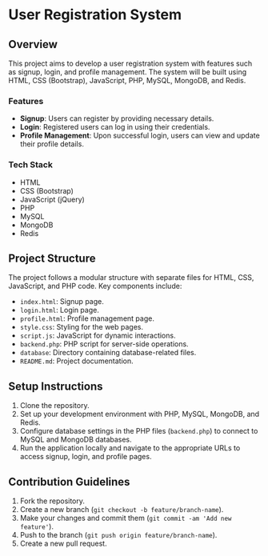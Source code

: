 # User Registration System

## Overview

This project aims to develop a user registration system with features such as signup, login, and profile management. The system will be built using HTML, CSS (Bootstrap), JavaScript, PHP, MySQL, MongoDB, and Redis.

### Features

- **Signup**: Users can register by providing necessary details.
- **Login**: Registered users can log in using their credentials.
- **Profile Management**: Upon successful login, users can view and update their profile details.

### Tech Stack

- HTML
- CSS (Bootstrap)
- JavaScript (jQuery)
- PHP
- MySQL
- MongoDB
- Redis

## Project Structure

The project follows a modular structure with separate files for HTML, CSS, JavaScript, and PHP code. Key components include:

- `index.html`: Signup page.
- `login.html`: Login page.
- `profile.html`: Profile management page.
- `style.css`: Styling for the web pages.
- `script.js`: JavaScript for dynamic interactions.
- `backend.php`: PHP script for server-side operations.
- `database`: Directory containing database-related files.
- `README.md`: Project documentation.

## Setup Instructions

1. Clone the repository.
2. Set up your development environment with PHP, MySQL, MongoDB, and Redis.
3. Configure database settings in the PHP files (`backend.php`) to connect to MySQL and MongoDB databases.
4. Run the application locally and navigate to the appropriate URLs to access signup, login, and profile pages.

## Contribution Guidelines

1. Fork the repository.
2. Create a new branch (`git checkout -b feature/branch-name`).
3. Make your changes and commit them (`git commit -am 'Add new feature'`).
4. Push to the branch (`git push origin feature/branch-name`).
5. Create a new pull request.



